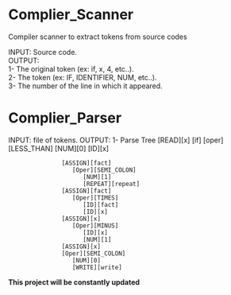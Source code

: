 # Complier_Scanner
Compiler scanner to extract tokens from source codes 

INPUT: Source code.                                                                                                                                                       
OUTPUT:                                                                                                                                                                 
        1- The original token (ex: if, x, 4, etc..).                                                                                                                    
        2- The token (ex: IF, IDENTIFIER, NUM, etc..).                                                                                                                  
        3- The number of the line in which it appeared.                                                                                                                   
    
# Complier_Parser
INPUT: file of tokens.
OUTPUT:
        1- Parse Tree
                [READ][x]
                [if]
                   [oper][LESS_THAN]
                      [NUM][0]
                      [ID][x]

                   [ASSIGN][fact]
                      [Oper][SEMI_COLON]
                         [NUM][1]
                         [REPEAT][repeat]
                   [ASSIGN][fact]
                      [Oper][TIMES]
                         [ID][fact]
                         [ID][x]
                   [ASSIGN][x]
                      [Oper][MINUS]
                         [ID][x]
                         [NUM][1]
                   [ASSIGN][x]
                   [Oper][SEMI_COLON]
                      [NUM][0]
                      [WRITE][write]
                      
**This project will be constantly updated**
